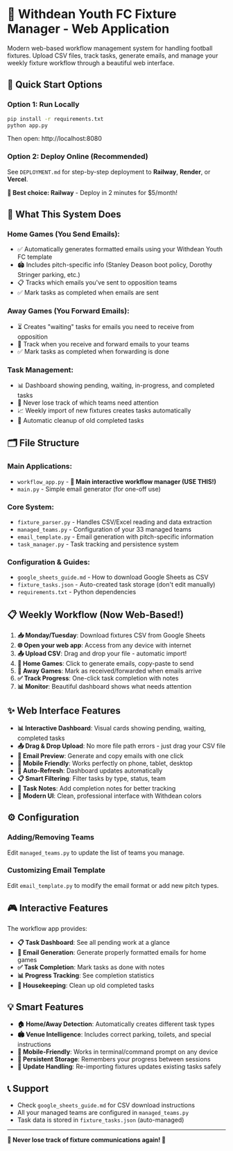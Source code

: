 # 🏈 Withdean Youth FC Fixture Manager - Web Application

Modern web-based workflow management system for handling football fixtures. Upload CSV files, track tasks, generate emails, and manage your weekly fixture workflow through a beautiful web interface.

## 🚀 Quick Start Options

### Option 1: Run Locally
```bash
pip install -r requirements.txt
python app.py
```
Then open: http://localhost:8080

### Option 2: Deploy Online (Recommended)
See `DEPLOYMENT.md` for step-by-step deployment to **Railway**, **Render**, or **Vercel**. 

**🎯 Best choice: Railway** - Deploy in 2 minutes for $5/month!

## 🎯 What This System Does

### Home Games (You Send Emails):
- ✅ Automatically generates formatted emails using your Withdean Youth FC template
- 🏟️ Includes pitch-specific info (Stanley Deason boot policy, Dorothy Stringer parking, etc.)
- 📋 Tracks which emails you've sent to opposition teams
- ✅ Mark tasks as completed when emails are sent

### Away Games (You Forward Emails):  
- ⏳ Creates "waiting" tasks for emails you need to receive from opposition
- 📨 Track when you receive and forward emails to your teams
- ✅ Mark tasks as completed when forwarding is done

### Task Management:
- 📊 Dashboard showing pending, waiting, in-progress, and completed tasks
- 🔄 Never lose track of which teams need attention
- 📈 Weekly import of new fixtures creates tasks automatically
- 🧹 Automatic cleanup of old completed tasks

## 🗂️ File Structure

### Main Applications:
- `workflow_app.py` - **🎯 Main interactive workflow manager (USE THIS!)**
- `main.py` - Simple email generator (for one-off use)

### Core System:
- `fixture_parser.py` - Handles CSV/Excel reading and data extraction
- `managed_teams.py` - Configuration of your 33 managed teams
- `email_template.py` - Email generation with pitch-specific information
- `task_manager.py` - Task tracking and persistence system

### Configuration & Guides:
- `google_sheets_guide.md` - How to download Google Sheets as CSV
- `fixture_tasks.json` - Auto-created task storage (don't edit manually)
- `requirements.txt` - Python dependencies

## 📋 Weekly Workflow (Now Web-Based!)

1. **📥 Monday/Tuesday**: Download fixtures CSV from Google Sheets
2. **🌐 Open your web app**: Access from any device with internet
3. **📤 Upload CSV**: Drag and drop your file - automatic import!
4. **📧 Home Games**: Click to generate emails, copy-paste to send  
5. **📨 Away Games**: Mark as received/forwarded when emails arrive
6. **✅ Track Progress**: One-click task completion with notes
7. **📊 Monitor**: Beautiful dashboard shows what needs attention

## ✨ Web Interface Features

- **📊 Interactive Dashboard**: Visual cards showing pending, waiting, completed tasks
- **📤 Drag & Drop Upload**: No more file path errors - just drag your CSV file
- **📧 Email Preview**: Generate and copy emails with one click
- **📱 Mobile Friendly**: Works perfectly on phone, tablet, desktop
- **🔄 Auto-Refresh**: Dashboard updates automatically 
- **📋 Smart Filtering**: Filter tasks by type, status, team
- **📝 Task Notes**: Add completion notes for better tracking
- **🎨 Modern UI**: Clean, professional interface with Withdean colors

## ⚙️ Configuration

### Adding/Removing Teams
Edit `managed_teams.py` to update the list of teams you manage.

### Customizing Email Template  
Edit `email_template.py` to modify the email format or add new pitch types.

## 🎮 Interactive Features

The workflow app provides:

- **📋 Task Dashboard**: See all pending work at a glance
- **📧 Email Generation**: Generate properly formatted emails for home games
- **✅ Task Completion**: Mark tasks as done with notes
- **📊 Progress Tracking**: See completion statistics
- **🧹 Housekeeping**: Clean up old completed tasks

## 💡 Smart Features

- **🏠 Home/Away Detection**: Automatically creates different task types
- **🏟️ Venue Intelligence**: Includes correct parking, toilets, and special instructions
- **📱 Mobile-Friendly**: Works in terminal/command prompt on any device
- **💾 Persistent Storage**: Remembers your progress between sessions
- **🔄 Update Handling**: Re-importing fixtures updates existing tasks safely

## 📞 Support

- Check `google_sheets_guide.md` for CSV download instructions
- All your managed teams are configured in `managed_teams.py`
- Task data is stored in `fixture_tasks.json` (auto-managed)

---

**🏈 Never lose track of fixture communications again! 🏈**